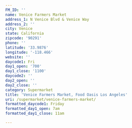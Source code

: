 ```yaml
---
FM_ID: ''
name: Venice Farmers Market
address_1: N Venice Blvd & Venice Way
address_2: ''
city: Venice
state: California
zipcode: '90291'
phone: ''
latitude: '33.9876'
longitude: '-118.466'
website: ''
daycode1: Fri
day1_open: '700'
day1_close: '1100'
daycode2: ''
day2_open: ''
day2_close: ''
category: Supermarket
title: 'Venice Farmers Market, Food Oasis Los Angeles'
uri: /supermarket/venice-farmers-market/
formatted_daycode1: Friday
formatted_day1_open: 7am
formatted_day1_close: 11am

---
```

